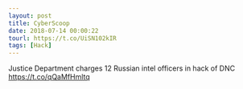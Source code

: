 ```yaml
---
layout: post
title: CyberScoop
date: 2018-07-14 00:00:22
tourl: https://t.co/UiSN102kIR
tags: [Hack]
---
```

Justice Department charges 12 Russian intel officers in hack of DNC https://t.co/qQaMfHmltq